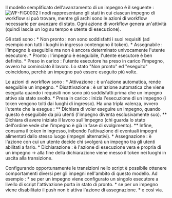 Il modello semplificato dell'avanzamento di un impegno è il seguente : 
![WF-FIG0002](http://doc.smeup.com/immagini/WFBASE_033/WF-FIG0002.png)
I nodi rappresentano gli stati in cui ciascun impegno di workflow si può trovare, mentre gli archi sono le azioni di workflow necessarie per avanzare di stato.
Ogni azione di workflow genera un'attività (quindi lascia un log su tempo e utente di esecuzione).

Gli stati sono : 
 \* Non pronto :  non sono soddisfatti i suoi requisiti (ad esempio non tutti i luoghi in ingresso contengono il token).
 \* Assegnabile :  l'impegno è eseguibile ma non è ancora determinato univocamente l'utente esecutore.
 \* Pronto :  l'impegno è eseguibile, l'utente esecutore è ben definito.
 \* Preso in carico :  l'utente esecutore ha preso in carico l'impegno, ovvero ha cominciato il lavoro.
Lo stato "Non pronto" ed "eseguito" coincidono, perchè un impegno può essere eseguito più volte.

Le azioni di workflow sono : 
 \* Attivazione :  è un'azione automatica, rende eseguibile un impegno.
 \* Disattivazione :  è un'azione automatica che viene eseguita quando i requisiti non sono più soddisfatti prima che un impegno attivo sia stato svolto.
 \* Presa in carico :  inizia l'esecuzione di un impegno (i token vengono tolti dai luoghi di ingresso). Ha una tripla valenza, ovvero l'utente che la esegue : 
 \*\* Dichiara di voler eseguire un impegno, quando questo è eseguibile da più utenti (l'impegno diventa esclusivamente suo).
 \*\* Dichiara di avere iniziato il lavoro sull'impegno (chi guarda lo stato dell'ordine vede che l'impegno è già in fase di svolgimento).
 \*\* Infine, consuma il token in ingresso, inibendo l'attivazione di eventuali impegni alimentati  dallo stesso luogo (impegni alternativi).
 \* Assegnazione :  è l'azione con cui un utente decide chi svolgerà un impegno tra gli utenti abilitati a farlo.
 \* Dichiarazione :  è l'azione di esecuzione vera e propria di un impegno -> alla fine della dichiarazione viene messo il token nei luoghi in uscita alla transizione.

Configurando opportunamente le transizioni nello script è possibile ottenere comportamenti diversi per gli impegni nell'ambito di questo modello.
Ad esempio : 
 \*  se per un impegno viene configurato un singolo esecutore a livello di script l'attivazione porta in stato di pronto.
 \* se per un impegno viene disabilitato il push non è attiva l'azione di assegnazione.
 \* e così via.


